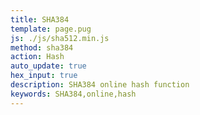 ```yaml
---
title: SHA384
template: page.pug
js: ./js/sha512.min.js
method: sha384
action: Hash
auto_update: true
hex_input: true
description: SHA384 online hash function
keywords: SHA384,online,hash
---
```

